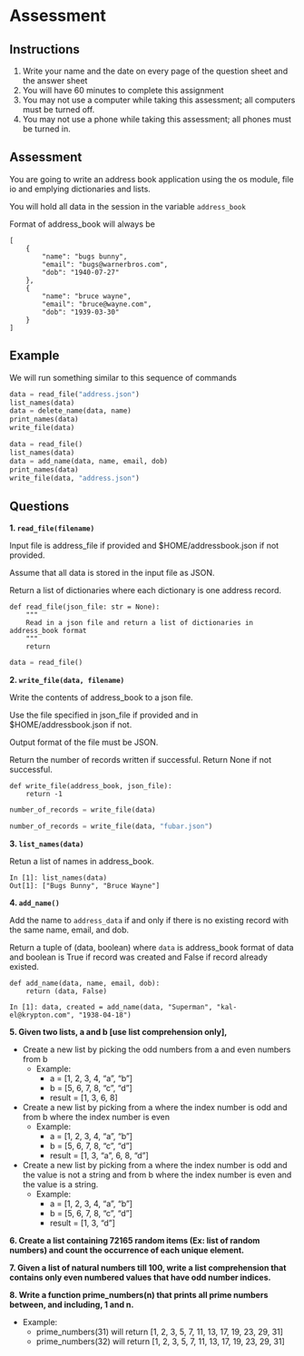 # Assessment

## Instructions

1. Write your name and the date on every page of the question sheet and the answer sheet
2. You will have 60 minutes to complete this assignment
3. You may not use a computer while taking this assessment; all computers must be turned off.
4. You may not use a phone while taking this assessment; all phones must be turned in.

## Assessment

You are going to write an address book application using the os module, file io and emplying dictionaries and lists.

You will hold all data in the session in the variable `address_book`

Format of address_book will always be

```
[
    {
        "name": "bugs bunny",
        "email": "bugs@warnerbros.com",
        "dob": "1940-07-27"
    },
    {
        "name": "bruce wayne",
        "email": "bruce@wayne.com",
        "dob": "1939-03-30"
    }
]
```

## Example

We will run something similar to this sequence of commands

```python
data = read_file("address.json")
list_names(data)
data = delete_name(data, name)
print_names(data)
write_file(data)
```

```python
data = read_file()
list_names(data)
data = add_name(data, name, email, dob)
print_names(data)
write_file(data, "address.json")
```

## Questions

**1. `read_file(filename)`**

Input file is address_file if provided and $HOME/addressbook.json if not provided.

Assume that all data is stored in the input file as JSON.

Return a list of dictionaries where each dictionary is one address record.

```
def read_file(json_file: str = None):
    """
    Read in a json file and return a list of dictionaries in address_book format
    """
    return
```

```python
data = read_file()
```

**2. `write_file(data, filename)`**

Write the contents of address_book to a json file.

Use the file specified in json_file if provided and in $HOME/addressbook.json if not. 

Output format of the file must be JSON.

Return the number of records written if successful. Return None if not successful.

```
def write_file(address_book, json_file):
    return -1
```

```python
number_of_records = write_file(data)
```

```python
number_of_records = write_file(data, "fubar.json")
```

**3. `list_names(data)`**

Retun a list of names in address_book.

```
In [1]: list_names(data)
Out[1]: ["Bugs Bunny", "Bruce Wayne"]
```

**4. `add_name()`**

Add the name to `address_data` if and only if there is no existing record with the same name, email, and dob.

Return a tuple of (data, boolean) where `data` is address_book format of data and boolean is True if record was created and False if record already existed.

```
def add_name(data, name, email, dob):
    return (data, False)
```

```
In [1]: data, created = add_name(data, "Superman", "kal-el@krypton.com", "1938-04-18")
```


**5. Given two lists, a and b [use list comprehension only],** 

* Create a new list by picking the odd numbers from a and even numbers from b 
    - Example: 
        - a = [1, 2, 3, 4, “a”, “b”] 
        - b = [5, 6, 7, 8, “c”, “d”]
        - result = [1, 3, 6, 8] 
* Create a new list by picking from a where the index number is odd and from b where the index number is even 
    - Example: 
        - a = [1, 2, 3, 4, “a”, “b”] 
        - b = [5, 6, 7, 8, “c”, “d”] 
        - result = [1, 3, “a”, 6, 8, “d”] 
* Create a new list by picking from a where the index number is odd and the value is not a string and from b where the index number is even and the value is a string. 
    - Example: 
        - a = [1, 2, 3, 4, “a”, “b”]  
        - b = [5, 6, 7, 8, “c”, “d”] 
        - result = [1, 3, “d”] 

**6. Create a list containing 72165 random items (Ex: list of random numbers) and count the occurrence of each unique element.**

**7. Given a list of natural numbers till 100, write a list comprehension that contains only even numbered values that have odd number indices.**

**8. Write a function prime_numbers(n) that prints all prime numbers between, and including, 1 and n.**
* Example:
    - prime_numbers(31) will return [1, 2, 3, 5, 7, 11, 13, 17, 19, 23, 29, 31] 
    - prime_numbers(32) will return [1, 2, 3, 5, 7, 11, 13, 17, 19, 23, 29, 31] 

